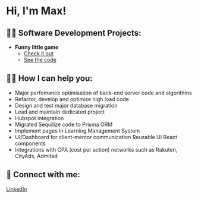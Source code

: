 <h1>Hi, I'm Max!</h1>

<h2>👨‍💻 Software Development Projects:</h2>

- <b>Funny little game</b>
  - [Check it out](https://maximkaygorodov.github.io/BouncyBalls/)
  - [See the code ](https://github.com/MaximKaygorodov/BouncyBalls)
 
<h2>👨‍💼 How I can help you:</h2>

- Major perfomance optimisation of back-end server code and algorithms
- Refactor, develop and optimise high load code
- Design and test major database migration
- Lead and maintain dedicated project
- Hubspot integration
- Migrated Sequilize code to Prisma ORM
- Implement pages in Learning Management System
- UI/Dashboard for client-mentor communication Reusable UI React components
- Integrations with CPA (cost per action) networks such as Rakuten, CityAds, Admitad

<h2> 🤳 Connect with me:</h2>



<a href="https://www.linkedin.com/in/maxim-kaygorodov-9b2b341b3">LinkedIn</a>

<!--
**joshmadakor1/joshmadakor1** is a ✨ _special_ ✨ repository because its `README.md` (this file) appears on your GitHub profile.

Here are some ideas to get you started:

- 🔭 I’m currently working on ...
- 🌱 I’m currently learning ...
- 👯 I’m looking to collaborate on ...
- 🤔 I’m looking for help with ...
- 💬 Ask me about ...
- 📫 How to reach me: ...
- 😄 Pronouns: ...
- ⚡ Fun fact: ...
-->

